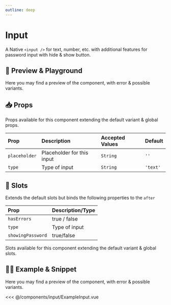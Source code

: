```yaml
---
outline: deep
---
```


# Input

A Native `<input />` for text, number, etc. with additional features for password input with hide & show button.

## 🎨  Preview & Playground

Here you may find a preview of the component, with error & possible variants.

<wrapper src="components/input/demo" />

## 📥 Props

Props available for this component extending the default variant & global props.


| Prop          | Description                | Accepted Values | Default  |
|:--------------|:---------------------------|:----------------|:---------|
| `placeholder` | Placeholder for this input | `String`        | `''`     |
| `type`        | Type of input              | `String`        | `'text'` |

## 🧬 Slots

Extends the default slots but binds the following properties to the `after`


| Prop              | Description/Type  |
|:------------------|:------------------|
| `hasErrors`       | true / false      | 
| `type`            | Type of input     |
| `showingPassword` | true/false        |


Slots available for this component extending the default variant & global slots.

## 🙇‍♂️ Example & Snippet

Here you may find a preview of the component, with error & possible variants.

<<< @/components/input/ExampleInput.vue

